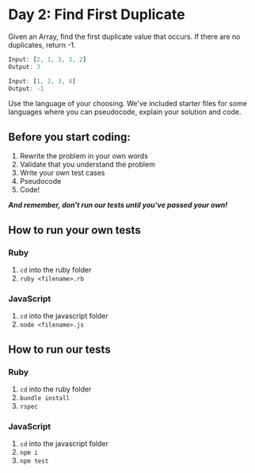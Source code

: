 # Day 2: Find First Duplicate

Given an Array, find the first duplicate value that occurs. If there are no
duplicates, return -1.

```js
Input: [2, 1, 3, 3, 2]
Output: 3

Input: [1, 2, 3, 4]
Output: -1
```

Use the language of your choosing. We've included starter files for some
languages where you can pseudocode, explain your solution and code.

## Before you start coding:

1. Rewrite the problem in your own words
2. Validate that you understand the problem
3. Write your own test cases
4. Pseudocode
5. Code!

**_And remember, don't run our tests until you've passed your own!_**

## How to run your own tests

### Ruby

1. `cd` into the ruby folder
2. `ruby <filename>.rb`

### JavaScript

1. `cd` into the javascript folder
2. `node <filename>.js`

## How to run our tests

### Ruby

1. `cd` into the ruby folder
2. `bundle install`
3. `rspec`

### JavaScript

1. `cd` into the javascript folder
2. `npm i`
3. `npm test`
